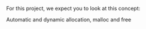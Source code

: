 For this project, we expect you to look at this concept:

Automatic and dynamic allocation, malloc and free
